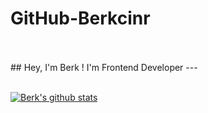 # GitHub-Berkcinr


<br/>
<br/>
## Hey, I'm Berk ! I'm Frontend Developer
---
<br/>
<br/>

[![Berk's github stats](https://github-readme-stats.vercel.app/api?username=Berkcinr&include_all_commits=true&count_private=true&show_icons=true&line_height=20&title_color=FFFFFF&icon_color=FFFFFF&text_color=FFFFFF&bg_color=0D1117)](https://github.com/Berkcinr/github-readme-stats)
